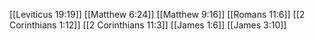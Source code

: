 [[Leviticus 19:19]]
[[Matthew 6:24]]
[[Matthew 9:16]]
[[Romans 11:6]]
[[2 Corinthians 1:12]]
[[2 Corinthians 11:3]]
[[James 1:6]]
[[James 3:10]]
